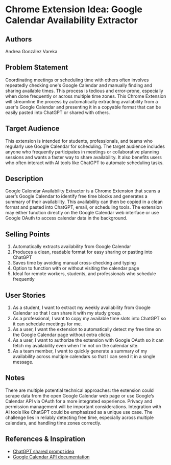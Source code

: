 # Chrome Extension Idea: Google Calendar Availability Extractor

## Authors

Andrea González Vareka

## Problem Statement

Coordinating meetings or scheduling time with others often involves repeatedly checking one's Google Calendar and manually finding and sharing available times. This process is tedious and error-prone, especially when done frequently or across multiple time zones. This Chrome Extension will streamline the process by automatically extracting availability from a user's Google Calendar and presenting it in a copyable format that can be easily pasted into ChatGPT or shared with others.

## Target Audience

This extension is intended for students, professionals, and teams who regularly use Google Calendar for scheduling. The target audience includes anyone who frequently participates in meetings or collaborative planning sessions and wants a faster way to share availability. It also benefits users who often interact with AI tools like ChatGPT to automate scheduling tasks.

## Description

Google Calendar Availability Extractor is a Chrome Extension that scans a user’s Google Calendar to identify free time blocks and generates a summary of their availability. This availability can then be copied in a clean format and pasted into ChatGPT, email, or scheduling tools. The extension may either function directly on the Google Calendar web interface or use Google OAuth to access calendar data in the background.

## Selling Points

1. Automatically extracts availability from Google Calendar  
2. Produces a clean, readable format for easy sharing or pasting into ChatGPT  
3. Saves time by avoiding manual cross-checking and typing  
4. Option to function with or without visiting the calendar page  
5. Ideal for remote workers, students, and professionals who schedule frequently  

## User Stories

1. As a student, I want to extract my weekly availability from Google Calendar so that I can share it with my study group.  
2. As a professional, I want to copy my available time slots into ChatGPT so it can schedule meetings for me.  
3. As a user, I want the extension to automatically detect my free time on the Google Calendar page without extra clicks.  
4. As a user, I want to authorize the extension with Google OAuth so it can fetch my availability even when I’m not on the calendar site.  
5. As a team member, I want to quickly generate a summary of my availability across multiple calendars so that I can send it in a single message.  

## Notes

There are multiple potential technical approaches: the extension could scrape data from the open Google Calendar web page or use Google’s Calendar API via OAuth for a more integrated experience. Privacy and permission management will be important considerations. Integration with AI tools like ChatGPT could be emphasized as a unique use case. The challenge lies in reliably detecting free time, especially across multiple calendars, and handling time zones correctly.

## References & Inspiration

- [ChatGPT shared prompt idea](https://chatgpt.com/share/67f52bca-eb64-8005-b3a7-ddf74f5ffe1c)  
- [Google Calendar API documentation](https://developers.google.com/calendar/api)  